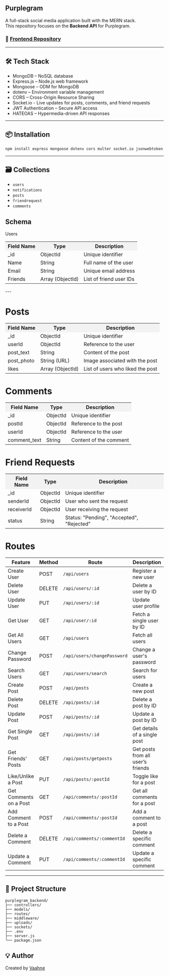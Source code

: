 ## Purplegram
A full-stack social media application built with the MERN stack.  
This repository focuses on the **Backend API** for Purplegram.

### 🔗 [Frontend Repository](https://github.com/Vaahne/purplegram_frontend)

---

## 🛠️ Tech Stack

+ MongoDB – NoSQL database
+ Express.js – Node.js web framework
+ Mongoose – ODM for MongoDB
+ dotenv – Environment variable management
+ CORS – Cross-Origin Resource Sharing
+ Socket.io - Live updates for posts, comments, and friend requests
+ JWT Authentication – Secure API access
+ HATEOAS – Hypermedia-driven API responses

---

## 📦 Installation

```bash
npm install express mongoose dotenv cors multer socket.io jsonwebtoken
```

---

## 🗃️ Collections

- `users`
- `notifications`
- `posts`
- `friendrequest`
- `comments`

## Schema
Users 
<table> <tr style="background-color:#f2f2f2"> <th>Field Name</th> <th>Type</th> <th>Description</th> </tr> <tr> <td>_id</td> <td>ObjectId</td> <td>Unique identifier</td> </tr> <tr> <td>Name</td> <td>String</td> <td>Full name of the user</td> </tr> <tr> <td>Email</td> <td>String</td> <td>Unique email address</td> </tr> <tr> <td>Friends</td> <td>Array (ObjectId)</td> <td>List of friend user IDs</td> </tr> </table>
---

# Posts
<table> <tr style="background-color:#f2f2f2"> <th>Field Name</th> <th>Type</th> <th>Description</th> </tr> <tr> <td>_id</td> <td>ObjectId</td> <td>Unique identifier</td> </tr> <tr> <td>userId</td> <td>ObjectId</td> <td>Reference to the user</td> </tr> <tr> <td>post_text</td> <td>String</td> <td>Content of the post</td> </tr> <tr> <td>post_photo</td> <td>String (URL)</td> <td>Image associated with the post</td> </tr> <tr> <td>likes</td> <td>Array (ObjectId)</td> <td>List of users who liked the post</td> </tr> </table>

# Comments
<table> <tr style="background-color:#f2f2f2"> <th>Field Name</th> <th>Type</th> <th>Description</th> </tr> <tr> <td>_id</td> <td>ObjectId</td> <td>Unique identifier</td> </tr> <tr> <td>postId</td> <td>ObjectId</td> <td>Reference to the post</td> </tr> <tr> <td>userId</td> <td>ObjectId</td> <td>Reference to the user</td> </tr> <tr> <td>comment_text</td> <td>String</td> <td>Content of the comment</td> </tr> </table>

# Friend Requests
<table> <tr style="background-color:#f2f2f2"> <th>Field Name</th> <th>Type</th> <th>Description</th> </tr> <tr> <td>_id</td> <td>ObjectId</td> <td>Unique identifier</td> </tr> <tr> <td>senderId</td> <td>ObjectId</td> <td>User who sent the request</td> </tr> <tr> <td>receiverId</td> <td>ObjectId</td> <td>User receiving the request</td> </tr> <tr> <td>status</td> <td>String</td> <td>Status: "Pending", "Accepted", "Rejected"</td> </tr> </table>

# Routes
 | Feature                         | Method | Route                                  | Description                            |
|---------------------------------|--------|----------------------------------------|----------------------------------------|
| Create User                     | POST   | `/api/users`                           | Register a new user                    |
| Delete User                     | DELETE | `/api/users/:id`                       | Delete a user by ID                    |
| Update User                     | PUT    | `/api/users/:id`                       | Update user profile                    |
| Get User                        | GET    | `/api/user/:id`                        | Fetch a single user by ID              |
| Get All Users                   | GET    | `/api/users`                           | Fetch all users                        |
| Change Password                 | POST   | `/api/users/changePassword`            | Change a user's password               |
| Search Users                    | GET    | `/api/users/search`                    | Search for users                       |
| Create Post                     | POST   | `/api/posts`                           | Create a new post                      |
| Delete Post                     | DELETE | `/api/posts/:id`                       | Delete a post by ID                    |
| Update Post                     | POST   | `/api/posts/:id`                       | Update a post by ID                    |
| Get Single Post                 | GET    | `/api/posts/:id`                       | Get details of a single post           |
| Get Friends' Posts              | GET    | `/api/posts/getposts`                  | Get posts from all user’s friends      |
| Like/Unlike a Post              | PUT    | `/api/posts/:postId`                   | Toggle like for a post                 |
| Get Comments on a Post          | GET    | `/api/comments/:postId`                | Get all comments for a post            |
| Add Comment to a Post           | POST   | `/api/comments/:postId`                | Add a comment to a post                |
| Delete a Comment                | DELETE | `/api/comments/:commentId`             | Delete a specific comment              |
| Update a Comment                | PUT    | `/api/comments/:commentId`             | Update a specific comment              |

---
## 📁 Project Structure

```
purplegram_backend/
├── controllers/
├── models/
├── routes/
├── middleware/
├── uploads/
├── sockets/
├── .env
├── server.js
└── package.json
```

## 💡 Author

Created by [Vaahne](https://github.com/Vaahne)
